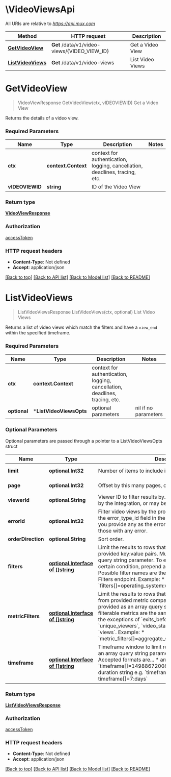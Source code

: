 # \VideoViewsApi

All URIs are relative to *https://api.mux.com*

Method | HTTP request | Description
------------- | ------------- | -------------
[**GetVideoView**](VideoViewsApi.md#GetVideoView) | **Get** /data/v1/video-views/{VIDEO_VIEW_ID} | Get a Video View
[**ListVideoViews**](VideoViewsApi.md#ListVideoViews) | **Get** /data/v1/video-views | List Video Views


# **GetVideoView**
> VideoViewResponse GetVideoView(ctx, vIDEOVIEWID)
Get a Video View

Returns the details of a video view.

### Required Parameters

Name | Type | Description  | Notes
------------- | ------------- | ------------- | -------------
 **ctx** | **context.Context** | context for authentication, logging, cancellation, deadlines, tracing, etc.
  **vIDEOVIEWID** | **string**| ID of the Video View | 

### Return type

[**VideoViewResponse**](VideoViewResponse.md)

### Authorization

[accessToken](../README.md#accessToken)

### HTTP request headers

 - **Content-Type**: Not defined
 - **Accept**: application/json

[[Back to top]](#) [[Back to API list]](../README.md#documentation-for-api-endpoints) [[Back to Model list]](../README.md#documentation-for-models) [[Back to README]](../README.md)

# **ListVideoViews**
> ListVideoViewsResponse ListVideoViews(ctx, optional)
List Video Views

Returns a list of video views which match the filters and have a `view_end` within the specified timeframe.

### Required Parameters

Name | Type | Description  | Notes
------------- | ------------- | ------------- | -------------
 **ctx** | **context.Context** | context for authentication, logging, cancellation, deadlines, tracing, etc.
 **optional** | ***ListVideoViewsOpts** | optional parameters | nil if no parameters

### Optional Parameters
Optional parameters are passed through a pointer to a ListVideoViewsOpts struct

Name | Type | Description  | Notes
------------- | ------------- | ------------- | -------------
 **limit** | **optional.Int32**| Number of items to include in the response | [default to 25]
 **page** | **optional.Int32**| Offset by this many pages, of the size of &#x60;limit&#x60; | [default to 1]
 **viewerId** | **optional.String**| Viewer ID to filter results by. This value may be provided by the integration, or may be created by Mux. | 
 **errorId** | **optional.Int32**| Filter video views by the provided error ID (as returned in the error_type_id field in the list video views endpoint). If you provide any as the error ID, this will filter the results to those with any error. | 
 **orderDirection** | **optional.String**| Sort order. | 
 **filters** | [**optional.Interface of []string**](string.md)| Limit the results to rows that match conditions from provided key:value pairs. Must be provided as an array query string parameter.  To exclude rows that match a certain condition, prepend a &#x60;!&#x60; character to the dimension.  Possible filter names are the same as returned by the List Filters endpoint.  Example:    * &#x60;filters[]&#x3D;operating_system:windows&amp;filters[]&#x3D;!country:US&#x60;  | 
 **metricFilters** | [**optional.Interface of []string**](string.md)| Limit the results to rows that match inequality conditions from provided metric comparison clauses. Must be provided as an array query string parameter.  Possible filterable metrics are the same as the set of metric ids, with the exceptions of &#x60;exits_before_video_start&#x60;, &#x60;unique_viewers&#x60;, &#x60;video_startup_failure_percentage&#x60;, and &#x60;views&#x60;.  Example:    * &#x60;metric_filters[]&#x3D;aggregate_startup_time&gt;&#x3D;1000&#x60;  | 
 **timeframe** | [**optional.Interface of []string**](string.md)| Timeframe window to limit results by. Must be provided as an array query string parameter (e.g. timeframe[]&#x3D;).  Accepted formats are...    * array of epoch timestamps e.g. &#x60;timeframe[]&#x3D;1498867200&amp;timeframe[]&#x3D;1498953600&#x60;   * duration string e.g. &#x60;timeframe[]&#x3D;24:hours or timeframe[]&#x3D;7:days&#x60;  | 

### Return type

[**ListVideoViewsResponse**](ListVideoViewsResponse.md)

### Authorization

[accessToken](../README.md#accessToken)

### HTTP request headers

 - **Content-Type**: Not defined
 - **Accept**: application/json

[[Back to top]](#) [[Back to API list]](../README.md#documentation-for-api-endpoints) [[Back to Model list]](../README.md#documentation-for-models) [[Back to README]](../README.md)


